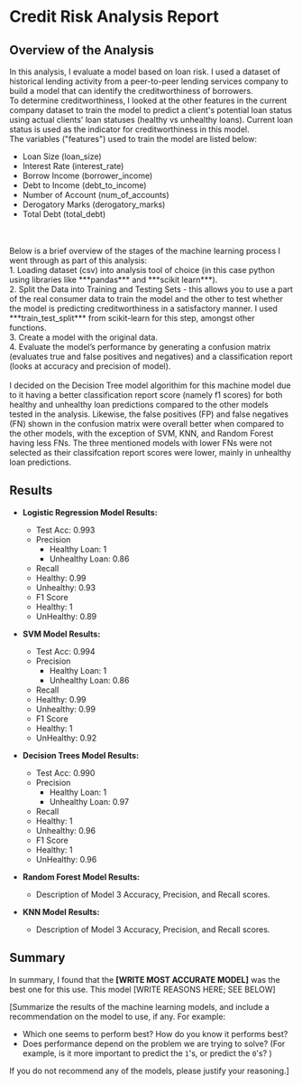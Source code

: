 # Credit Risk Analysis Report

## Overview of the Analysis

In this analysis, I evaluate a model based on loan risk. I used a dataset of historical lending activity 
from a peer-to-peer lending services company to build a model that can identify the creditworthiness of 
borrowers.
<br>
To determine creditworthiness, I looked at the other features in the current company dataset to train the model
to predict a client's potential loan status using actual clients' loan statuses (healthy vs unhealthy loans).
Current loan status is used as the indicator for creditworthiness in this model.
<br>
The variables ("features") used to train the model are listed below:
* Loan Size (loan_size)
* Interest Rate (interest_rate)
* Borrow Income (borrower_income)
* Debt to Income (debt_to_income)
* Number of Account (num_of_accounts)
* Derogatory Marks (derogatory_marks)
* Total Debt (total_debt)
<br>
<br>
Below is a brief overview of the stages of the machine learning process I went through as part of this 
analysis:
<br>
1. Loading dataset (csv) into analysis tool of choice (in this case python using libraries like ***pandas*** 
and ***scikit learn***). 
<br>
2. Split the Data into Training and Testing Sets - this allows you to use a part of the real consumer data
to train the model and the other to test whether the model is predicting creditworthiness in a satisfactory 
manner. I used ***train_test_split*** from scikit-learn for this step, amongst other functions.
<br>
3. Create a model with the original data.
<br>
4. Evaluate the model’s performance by generating a confusion matrix (evaluates true and false positives and
negatives) and a classification report (looks at accuracy and precision of model).
<br>
<br>
I decided on the Decision Tree model algorithim for this machine model due to it having a better classification report score (namely f1 scores) for both healthy and
unhealthy loan predictions compared to the other models tested in the analysis. Likewise, the false positives (FP) and false negatives (FN) shown in the confusion matrix were overall better when compared to the other models, with the exception of SVM, KNN, and Random Forest having less FNs. The three mentioned models with lower FNs were not selected as their classifcation report scores were lower, mainly in unhealthy loan predictions.


## Results

* **Logistic Regression Model Results:**
    * Test Acc: 0.993
    * Precision
      - Healthy Loan: 1
      - Unhealthy Loan: 0.86  
    *   Recall
     - Healthy: 0.99
     - Unhealthy: 0.93
    * F1 Score
     - Healthy: 1
     - UnHealthy: 0.89 

* **SVM Model Results:**
    * Test Acc: 0.994
    * Precision
      - Healthy Loan: 1
      - Unhealthy Loan: 0.86  
    *   Recall
     - Healthy: 0.99
     - Unhealthy: 0.99
    * F1 Score
     - Healthy: 1
     - UnHealthy: 0.92

* **Decision Trees Model Results:**
    * Test Acc: 0.990
    * Precision
      - Healthy Loan: 1
      - Unhealthy Loan: 0.97 
    *   Recall
     - Healthy: 1
     - Unhealthy: 0.96
    * F1 Score
     - Healthy: 1
     - UnHealthy: 0.96
 
* **Random Forest Model Results:**
    * Description of Model 3 Accuracy, Precision, and Recall scores.
 
* **KNN Model Results:**
    * Description of Model 3 Accuracy, Precision, and Recall scores.

## Summary
In summary, I found that the **[WRITE MOST ACCURATE MODEL]** was the best one for this use. This model [WRITE 
REASONS HERE; SEE BELOW]

[Summarize the results of the machine learning models, and include a recommendation on the model to use, if any. For example:

* Which one seems to perform best? How do you know it performs best?
* Does performance depend on the problem we are trying to solve? (For example, is it more important to predict the `1`'s, or predict the `0`'s? )

If you do not recommend any of the models, please justify your reasoning.]
